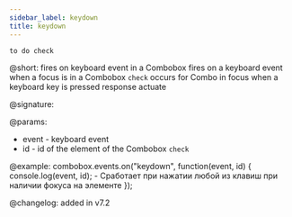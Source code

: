 ```yaml
---
sidebar_label: keydown 
title: keydown 
---     
```


`to do check`

@short: fires on keyboard event in a Combobox
fires on a keyboard event when a focus is in a Combobox `check`
occurs for Combo in focus when a keyboard key is pressed
response
actuate

@signature: 

@params: 
- event - keyboard event 
- id - id of the element of the Combobox `check` 

@example:
combobox.events.on("keydown", function(event, id) {
    console.log(event, id); - Сработает при нажатии любой из клавиш при наличии фокуса на элементе
});

@changelog: added in v7.2
